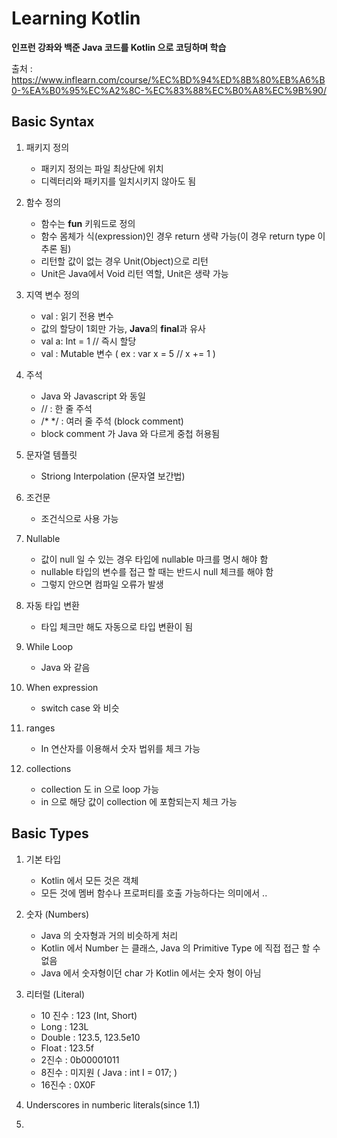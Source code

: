 Learning Kotlin
===============

**인프런 강좌와 백준 Java 코드를 Kotlin 으로 코딩하며 학습**

출처 : https://www.inflearn.com/course/%EC%BD%94%ED%8B%80%EB%A6%B0-%EA%B0%95%EC%A2%8C-%EC%83%88%EC%B0%A8%EC%9B%90/

Basic Syntax
------------

1.	패키지 정의

	-	패키지 정의는 파일 최상단에 위치
	-	디렉터리와 패키지를 일치시키지 않아도 됨

2.	함수 정의

	-	함수는 **fun** 키워드로 정의
	-	함수 몸체가 식(expression)인 경우 return 생략 가능(이 경우 return type 이 추론 됨)
	-	리턴할 값이 없는 경우 Unit(Object)으로 리턴
	-	Unit은 Java에서 Void 리턴 역할, Unit은 생략 가능

3.	지역 변수 정의

	-	val : 읽기 전용 변수
	-	값의 할당이 1회만 가능, **Java**의 **final**과 유사
	-	val a: Int = 1 // 즉시 할당
	-	val : Mutable 변수 ( ex : var x = 5 // x += 1 )

4.	주석

	-	Java 와 Javascript 와 동일
	-	// : 한 줄 주석
	-	/* */ : 여러 줄 주석 (block comment)
	-	block comment 가 Java 와 다르게 중첩 허용됨

5.	문자열 템플릿

	-	Striong Interpolation (문자열 보간법)

6.	조건문

	-	조건식으로 사용 가능

7.	Nullable

	-	값이 null 일 수 있는 경우 타입에 nullable 마크를 명시 해야 함
	-	nullable 타입의 변수를 접근 할 때는 반드시 null 체크를 해야 함
	-	그렇지 안으면 컴파일 오류가 발생

8.	자동 타입 변환

	-	타입 체크만 해도 자동으로 타입 변환이 됨

9.	While Loop

	-	Java 와 같음

10.	When expression

	-	switch case 와 비슷

11.	ranges

	-	In 연산자를 이용해서 숫자 법위를 체크 가능

12.	collections

	-	collection 도 in 으로 loop 가능
	-	in 으로 해당 값이 collection 에 포함되는지 체크 가능

Basic Types
-----------

1.	기본 타입

	-	Kotlin 에서 모든 것은 객체
	-	모든 것에 멤버 함수나 프로퍼티를 호출 가능하다는 의미에서 ..

2.	숫자 (Numbers)

	-	Java 의 숫자형과 거의 비슷하게 처리
	-	Kotlin 에서 Number 는 클래스, Java 의 Primitive Type 에 직접 접근 할 수 없음
	-	Java 에서 숫자형이던 char 가 Kotlin 에서는 숫자 형이 아님

3.	리터럴 (Literal)

	-	10 진수 : 123 (Int, Short)
	-	Long : 123L
	-	Double : 123.5, 123.5e10
	-	Float : 123.5f
	-	2진수 : 0b00001011
	-	8진수 : 미지원 ( Java : int I = 017; )
	-	16진수 : 0X0F

4.	Underscores in numberic literals(since 1.1)

5.
